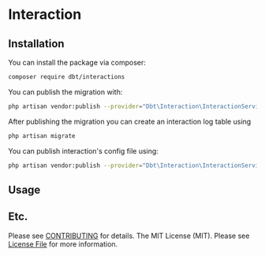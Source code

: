 # Interaction

## Installation

You can install the package via composer:

```bash
composer require dbt/interactions
```

You can publish the migration with:

```bash
php artisan vendor:publish --provider="Dbt\Interaction\InteractionServiceProvider" --tag="dbt-interactions-migration"
```

After publishing the migration you can create an interaction log table using 

```bash
php artisan migrate
```

You can publish interaction's config file using:
```bash
php artisan vendor:publish --provider="Dbt\Interaction\InteractionServiceProvider" --tag="dbt-interactions-config"
```

## Usage



## Etc.

Please see [CONTRIBUTING](CONTRIBUTING.md) for details.
The MIT License (MIT). Please see [License File](LICENSE.md) for more information.
